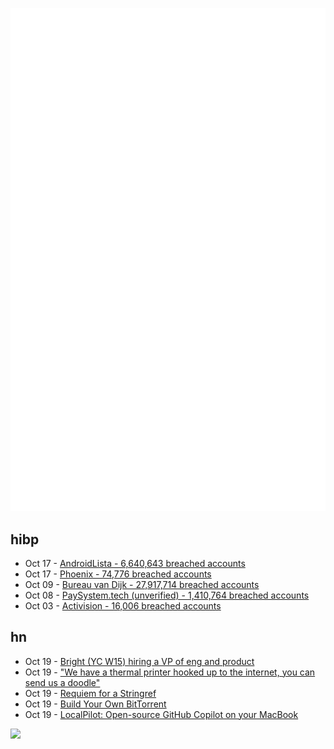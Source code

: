 ![Metrics](https://raw.githubusercontent.com/phixion/phixion/master/metrics.svg)

## hibp

<!--
for https://github.com/phixion/phixion/blob/main/.github/workflows/feeds.yml
-->
<!--START_SECTION:haveibeenpwnd-->
- Oct 17 - [AndroidLista - 6,640,643 breached accounts](https://haveibeenpwned.com/PwnedWebsites#AndroidLista)
- Oct 17 - [Phoenix - 74,776 breached accounts](https://haveibeenpwned.com/PwnedWebsites#Phoenix)
- Oct 09 - [Bureau van Dijk - 27,917,714 breached accounts](https://haveibeenpwned.com/PwnedWebsites#BVD)
- Oct 08 - [PaySystem.tech (unverified) - 1,410,764 breached accounts](https://haveibeenpwned.com/PwnedWebsites#PaySystemTech)
- Oct 03 - [Activision - 16,006 breached accounts](https://haveibeenpwned.com/PwnedWebsites#Activision)
<!--END_SECTION:haveibeenpwnd-->

## hn

<!--
for https://github.com/phixion/phixion/blob/main/.github/workflows/feeds.yml
-->
<!--START_SECTION:hn-->
- Oct 19 - [Bright (YC W15) hiring a VP of eng and product](https://www.ycombinator.com/companies/bright/jobs/4WczUz5-vp-of-engineering-and-products)
- Oct 19 - ["We have a thermal printer hooked up to the internet, you can send us a doodle"](https://guestbook.goodenough.us/)
- Oct 19 - [Requiem for a Stringref](https://wingolog.org/archives/2023/10/19/requiem-for-a-stringref)
- Oct 19 - [Build Your Own BitTorrent](https://app.codecrafters.io/courses/bittorrent/overview)
- Oct 19 - [LocalPilot: Open-source GitHub Copilot on your MacBook](https://github.com/danielgross/localpilot)
<!--END_SECTION:hn-->

<!--
for https://yhype.me
-->
![](https://hit.yhype.me/github/profile?user_id=13013670)
